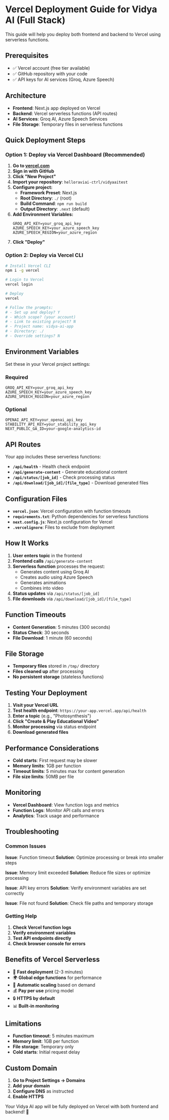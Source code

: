 # Vercel Deployment Guide for Vidya AI (Full Stack)

This guide will help you deploy both frontend and backend to Vercel using serverless functions.

## Prerequisites

- ✅ Vercel account (free tier available)
- ✅ GitHub repository with your code
- ✅ API keys for AI services (Groq, Azure Speech)

## Architecture

- **Frontend**: Next.js app deployed on Vercel
- **Backend**: Vercel serverless functions (API routes)
- **AI Services**: Groq AI, Azure Speech Services
- **File Storage**: Temporary files in serverless functions

## Quick Deployment Steps

### Option 1: Deploy via Vercel Dashboard (Recommended)

1. **Go to [vercel.com](https://vercel.com)**
2. **Sign in with GitHub**
3. **Click "New Project"**
4. **Import your repository**: `helloraviai-ctrl/vidyaaitest`
5. **Configure project:**
   - **Framework Preset**: Next.js
   - **Root Directory**: `./` (root)
   - **Build Command**: `npm run build`
   - **Output Directory**: `.next` (default)
6. **Add Environment Variables:**
   ```
   GROQ_API_KEY=your_groq_api_key
   AZURE_SPEECH_KEY=your_azure_speech_key
   AZURE_SPEECH_REGION=your_azure_region
   ```
7. **Click "Deploy"**

### Option 2: Deploy via Vercel CLI

```bash
# Install Vercel CLI
npm i -g vercel

# Login to Vercel
vercel login

# Deploy
vercel

# Follow the prompts:
# - Set up and deploy? Y
# - Which scope? (your account)
# - Link to existing project? N
# - Project name: vidya-ai-app
# - Directory: ./
# - Override settings? N
```

## Environment Variables

Set these in your Vercel project settings:

### Required
```
GROQ_API_KEY=your_groq_api_key
AZURE_SPEECH_KEY=your_azure_speech_key
AZURE_SPEECH_REGION=your_azure_region
```

### Optional
```
OPENAI_API_KEY=your_openai_api_key
STABILITY_API_KEY=your_stability_api_key
NEXT_PUBLIC_GA_ID=your-google-analytics-id
```

## API Routes

Your app includes these serverless functions:

- **`/api/health`** - Health check endpoint
- **`/api/generate-content`** - Generate educational content
- **`/api/status/[job_id]`** - Check processing status
- **`/api/download/[job_id]/[file_type]`** - Download generated files

## Configuration Files

- **`vercel.json`**: Vercel configuration with function timeouts
- **`requirements.txt`**: Python dependencies for serverless functions
- **`next.config.js`**: Next.js configuration for Vercel
- **`.vercelignore`**: Files to exclude from deployment

## How It Works

1. **User enters topic** in the frontend
2. **Frontend calls** `/api/generate-content`
3. **Serverless function** processes the request:
   - Generates content using Groq AI
   - Creates audio using Azure Speech
   - Generates animations
   - Combines into video
4. **Status updates** via `/api/status/[job_id]`
5. **File downloads** via `/api/download/[job_id]/[file_type]`

## Function Timeouts

- **Content Generation**: 5 minutes (300 seconds)
- **Status Check**: 30 seconds
- **File Download**: 1 minute (60 seconds)

## File Storage

- **Temporary files** stored in `/tmp/` directory
- **Files cleaned up** after processing
- **No persistent storage** (stateless functions)

## Testing Your Deployment

1. **Visit your Vercel URL**
2. **Test health endpoint**: `https://your-app.vercel.app/api/health`
3. **Enter a topic** (e.g., "Photosynthesis")
4. **Click "Create & Play Educational Video"**
5. **Monitor processing** via status endpoint
6. **Download generated files**

## Performance Considerations

- **Cold starts**: First request may be slower
- **Memory limits**: 1GB per function
- **Timeout limits**: 5 minutes max for content generation
- **File size limits**: 50MB per file

## Monitoring

- **Vercel Dashboard**: View function logs and metrics
- **Function Logs**: Monitor API calls and errors
- **Analytics**: Track usage and performance

## Troubleshooting

### Common Issues

**Issue**: Function timeout
**Solution**: Optimize processing or break into smaller steps

**Issue**: Memory limit exceeded
**Solution**: Reduce file sizes or optimize processing

**Issue**: API key errors
**Solution**: Verify environment variables are set correctly

**Issue**: File not found
**Solution**: Check file paths and temporary storage

### Getting Help

1. **Check Vercel function logs**
2. **Verify environment variables**
3. **Test API endpoints directly**
4. **Check browser console for errors**

## Benefits of Vercel Serverless

- 🚀 **Fast deployment** (2-3 minutes)
- 🌍 **Global edge functions** for performance
- 🔄 **Automatic scaling** based on demand
- 💰 **Pay per use** pricing model
- 🔒 **HTTPS by default**
- 📊 **Built-in monitoring**

## Limitations

- **Function timeout**: 5 minutes maximum
- **Memory limit**: 1GB per function
- **File storage**: Temporary only
- **Cold starts**: Initial request delay

## Custom Domain

1. **Go to Project Settings → Domains**
2. **Add your domain**
3. **Configure DNS** as instructed
4. **Enable HTTPS**

Your Vidya AI app will be fully deployed on Vercel with both frontend and backend! 🎯
